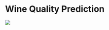 # Wine Quality Prediction

![](https://github.com/AliceLiu17/Wine-Quality-Prediction/blob/main/readme%20image.png)
